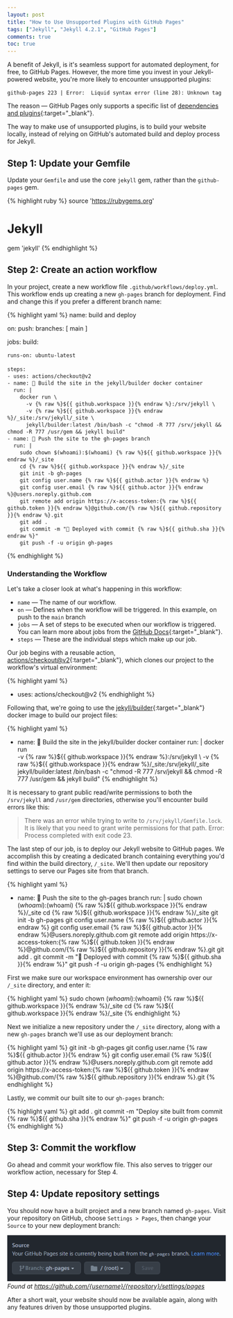```yaml
---
layout: post
title: "How to Use Unsupported Plugins with GitHub Pages"
tags: ["Jekyll", "Jekyll 4.2.1", "GitHub Pages"]
comments: true
toc: true
---
```


A benefit of Jekyll, is it's seamless support for automated deployment, for free, to GitHub Pages. However, the more time you invest in your Jekyll-powered website, you're more likely to encounter unsupported plugins:

```
github-pages 223 | Error:  Liquid syntax error (line 28): Unknown tag
```

The reason — GitHub Pages only supports a specific list of [dependencies and plugins](https://pages.github.com/versions/){:target="_blank"}.

The way to make use of unsupported plugins, is to build your website locally, instead of relying on GitHub's automated build and deploy process for Jekyll.

## Step 1: Update your Gemfile

Update your `Gemfile` and use the core `jekyll` gem, rather than the `github-pages` gem.

{% highlight ruby %}
source 'https://rubygems.org'

# Jekyll
gem 'jekyll'
{% endhighlight %}

## Step 2: Create an action workflow

In your project, create a new workflow file `.github/workflows/deploy.yml`. This workflow ends up creating a new `gh-pages` branch for deployment. Find and change this if you prefer a different branch name:

{% highlight yaml %}
name: build and deploy

on:
  push:
    branches: [ main ]

jobs:
  build:

    runs-on: ubuntu-latest

    steps:
    - uses: actions/checkout@v2
    - name: 🔨 Build the site in the jekyll/builder docker container
      run: |
        docker run \
          -v {% raw %}${{ github.workspace }}{% endraw %}:/srv/jekyll \
          -v {% raw %}${{ github.workspace }}{% endraw %}/_site:/srv/jekyll/_site \
          jekyll/builder:latest /bin/bash -c "chmod -R 777 /srv/jekyll && chmod -R 777 /usr/gem && jekyll build"
    - name: 🧪 Push the site to the gh-pages branch
      run: |
        sudo chown $(whoami):$(whoami) {% raw %}${{ github.workspace }}{% endraw %}/_site
        cd {% raw %}${{ github.workspace }}{% endraw %}/_site
        git init -b gh-pages
        git config user.name {% raw %}${{ github.actor }}{% endraw %}
        git config user.email {% raw %}${{ github.actor }}{% endraw %}@users.noreply.github.com
        git remote add origin https://x-access-token:{% raw %}${{ github.token }}{% endraw %}@github.com/{% raw %}${{ github.repository }}{% endraw %}.git
        git add .
        git commit -m "🧪 Deployed with commit {% raw %}${{ github.sha }}{% endraw %}"
        git push -f -u origin gh-pages
{% endhighlight %}

### Understanding the Workflow

Let's take a closer look at what's happening in this workflow:

- `name` — The name of our workflow.
- `on` — Defines when the workflow will be triggered. In this example, on push to the `main` branch
- `jobs` — A set of steps to be executed when our workflow is triggered. You can learn more about jobs from the [GitHub Docs](https://docs.github.com/en/actions/learn-github-actions/understanding-github-actions#jobs){:target="_blank"}.
- `steps` — These are the individual steps which make up our job. 

Our job begins with a reusable action, [actions/checkout@v2](https://github.com/marketplace/actions/checkout){:target="_blank"}, which clones our project to the workflow's virtual environment:

{% highlight yaml %}
- uses: actions/checkout@v2
{% endhighlight %}

Following that, we're going to use the [jekyll/builder](https://hub.docker.com/r/jekyll/builder){:target="_blank"} docker image to build our project files:

{% highlight yaml %}
- name: 🔨 Build the site in the jekyll/builder docker container
  run: |
    docker run \
    -v {% raw %}${{ github.workspace }}{% endraw %}:/srv/jekyll \
    -v {% raw %}${{ github.workspace }}{% endraw %}/_site:/srv/jekyll/_site \
    jekyll/builder:latest /bin/bash -c "chmod -R 777 /srv/jekyll && chmod -R 777 /usr/gem && jekyll build"
{% endhighlight %}

It is necessary to grant public read/write permissions to both the `/srv/jekyll` and `/usr/gem` directories, otherwise you'll encounter build errors like this:

> There was an error while trying to write to `/srv/jekyll/Gemfile.lock`. It is
> likely that you need to grant write permissions for that path.
> Error: Process completed with exit code 23.

The last step of our job, is to deploy our Jekyll website to GitHub pages. We accomplish this by creating a dedicated branch containing everything you'd find within the build directory, `/_site`. We'll then update our repository settings to serve our Pages site from that branch.

{% highlight yaml %}
- name: 🧪 Push the site to the gh-pages branch
  run: |
    sudo chown $(whoami):$(whoami) {% raw %}${{ github.workspace }}{% endraw %}/_site
    cd {% raw %}${{ github.workspace }}{% endraw %}/_site
    git init -b gh-pages
    git config user.name {% raw %}${{ github.actor }}{% endraw %}
    git config user.email {% raw %}${{ github.actor }}{% endraw %}@users.noreply.github.com
    git remote add origin https://x-access-token:{% raw %}${{ github.token }}{% endraw %}@github.com/{% raw %}${{ github.repository }}{% endraw %}.git
    git add .
    git commit -m "🧪 Deployed with commit {% raw %}${{ github.sha }}{% endraw %}"
    git push -f -u origin gh-pages
{% endhighlight %}

First we make sure our workspace environment has ownership over our `/_site` directory, and enter it:

{% highlight yaml %}
sudo chown $(whoami):$(whoami) {% raw %}${{ github.workspace }}{% endraw %}/_site
cd {% raw %}${{ github.workspace }}{% endraw %}/_site
{% endhighlight %}

Next we initialize a new repository under the `/_site` directory, along with a new `gh-pages` branch we'll use as our deployment branch:

{% highlight yaml %}
git init -b gh-pages
git config user.name {% raw %}${{ github.actor }}{% endraw %}
git config user.email {% raw %}${{ github.actor }}{% endraw %}@users.noreply.github.com
git remote add origin https://x-access-token:{% raw %}${{ github.token }}{% endraw %}@github.com/{% raw %}${{ github.repository }}{% endraw %}.git
{% endhighlight %}

Lastly, we commit our built site to our `gh-pages` branch:

{% highlight yaml %}
git add .
git commit -m "Deploy site built from commit {% raw %}${{ github.sha }}{% endraw %}"
git push -f -u origin gh-pages
{% endhighlight %}

## Step 3: Commit the workflow

Go ahead and commit your workflow file. This also serves to trigger our workflow action, necessary for Step 4.

## Step 4: Update repository settings

You should now have a built project and a new branch named `gh-pages`. Visit your repository on GitHub, choose `Settings > Pages`, then change your `Source` to your new deployment branch:

![Image with caption](assets/pages-deploy-branch.png)
_Found at https://github.com/{username}/{repository}/settings/pages_

After a short wait, your website should now be available again, along with any features driven by those unsupported plugins.
